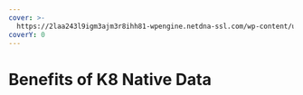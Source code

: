```yaml
---
cover: >-
  https://2laa243l9igm3ajm3r8ihh81-wpengine.netdna-ssl.com/wp-content/uploads/2021/11/ionir-Header-Laptop-Large-Updated-300.jpg
coverY: 0
---
```


# Benefits of K8 Native Data

